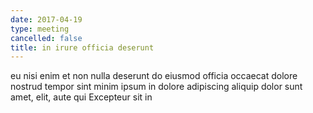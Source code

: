 ```yaml
---
date: 2017-04-19
type: meeting
cancelled: false
title: in irure officia deserunt
---
```

eu nisi enim et non nulla deserunt do eiusmod officia occaecat dolore nostrud tempor sint minim ipsum in dolore adipiscing aliquip dolor sunt amet, elit, aute qui Excepteur sit in